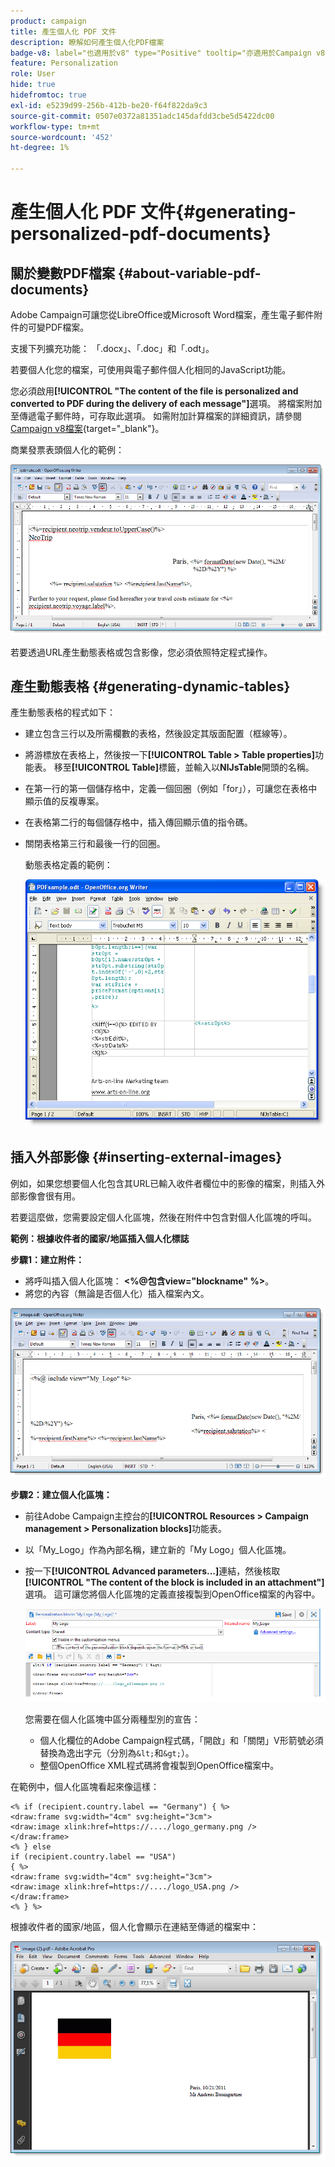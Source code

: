 ```yaml
---
product: campaign
title: 產生個人化 PDF 文件
description: 瞭解如何產生個人化PDF檔案
badge-v8: label="也適用於v8" type="Positive" tooltip="亦適用於Campaign v8"
feature: Personalization
role: User
hide: true
hidefromtoc: true
exl-id: e5239d99-256b-412b-be20-f64f822da9c3
source-git-commit: 0507e0372a81351adc145dafdd3cbe5d5422dc00
workflow-type: tm+mt
source-wordcount: '452'
ht-degree: 1%

---
```


# 產生個人化 PDF 文件{#generating-personalized-pdf-documents}

## 關於變數PDF檔案 {#about-variable-pdf-documents}

Adobe Campaign可讓您從LibreOffice或Microsoft Word檔案，產生電子郵件附件的可變PDF檔案。

支援下列擴充功能： 「.docx」、「.doc」和「.odt」。

若要個人化您的檔案，可使用與電子郵件個人化相同的JavaScript功能。

您必須啟用&#x200B;**[!UICONTROL "The content of the file is personalized and converted to PDF during the delivery of each message"]**&#x200B;選項。 將檔案附加至傳遞電子郵件時，可存取此選項。 如需附加計算檔案的詳細資訊，請參閱[Campaign v8檔案](https://experienceleague.adobe.com/docs/campaign/campaign-v8/send/emails/attaching-files.html){target="_blank"}。

商業發票表頭個人化的範例：

![](assets/s_ncs_pdf_simple.png)

若要透過URL產生動態表格或包含影像，您必須依照特定程式操作。

## 產生動態表格 {#generating-dynamic-tables}

產生動態表格的程式如下：

* 建立包含三行以及所需欄數的表格，然後設定其版面配置（框線等）。
* 將游標放在表格上，然後按一下&#x200B;**[!UICONTROL Table > Table properties]**&#x200B;功能表。 移至&#x200B;**[!UICONTROL Table]**&#x200B;標籤，並輸入以&#x200B;**NlJsTable**&#x200B;開頭的名稱。
* 在第一行的第一個儲存格中，定義一個回圈（例如「for」），可讓您在表格中顯示值的反複專案。
* 在表格第二行的每個儲存格中，插入傳回顯示值的指令碼。
* 關閉表格第三行和最後一行的回圈。

  動態表格定義的範例：

  ![](assets/s_ncs_pdf_table.png)

## 插入外部影像 {#inserting-external-images}

例如，如果您想要個人化包含其URL已輸入收件者欄位中的影像的檔案，則插入外部影像會很有用。

若要這麼做，您需要設定個人化區塊，然後在附件中包含對個人化區塊的呼叫。

**範例：根據收件者的國家/地區插入個人化標誌**

**步驟1：建立附件：**

* 將呼叫插入個人化區塊： **&lt;%@包含view=&quot;blockname&quot; %>**。
* 將您的內容（無論是否個人化）插入檔案內文。

![](assets/s_ncs_open_office_blocdeperso.png)

**步驟2：建立個人化區塊：**

* 前往Adobe Campaign主控台的&#x200B;**[!UICONTROL Resources > Campaign management > Personalization blocks]**&#x200B;功能表。
* 以「My_Logo」作為內部名稱，建立新的「My Logo」個人化區塊。
* 按一下&#x200B;**[!UICONTROL Advanced parameters...]**&#x200B;連結，然後核取&#x200B;**[!UICONTROL "The content of the block is included in an attachment"]**&#x200B;選項。 這可讓您將個人化區塊的定義直接複製到OpenOffice檔案的內容中。

  ![](assets/s_ncs_pdf_bloc_option.png)

  您需要在個人化區塊中區分兩種型別的宣告：

   * 個人化欄位的Adobe Campaign程式碼，「開啟」和「關閉」V形箭號必須替換為逸出字元（分別為`&lt;`和`&gt;`）。
   * 整個OpenOffice XML程式碼將會複製到OpenOffice檔案中。

在範例中，個人化區塊看起來像這樣：

```
<% if (recipient.country.label == "Germany") { %>
<draw:frame svg:width="4cm" svg:height="3cm">
<draw:image xlink:href=https://..../logo_germany.png />
</draw:frame>
<% } else
if (recipient.country.label == "USA")
{ %>
<draw:frame svg:width="4cm" svg:height="3cm">
<draw:image xlink:href=https://..../logo_USA.png />
</draw:frame>
<% } %>
```

根據收件者的國家/地區，個人化會顯示在連結至傳遞的檔案中：

![](assets/s_ncs_pdf_result.png)
